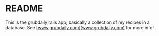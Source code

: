 # README

This is the grubdaily rails app; basically a collection of my recipes in a database. See [www.grubdaily.com](www.grubdaily.com) for more info!
